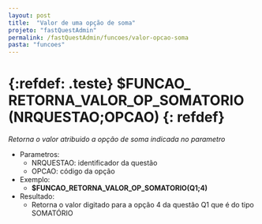 ```yaml
---
layout: post
title:  "Valor de uma opção de soma"
projeto: "fastQuestAdmin"
permalink: /fastQuestAdmin/funcoes/valor-opcao-soma
pasta: "funcoes"
---	
```


# {:refdef: .teste} $FUNCAO_&#8203;RETORNA_&#8203;VALOR_&#8203;OP_&#8203;SOMATORIO (NRQUESTAO;OPCAO) {: refdef}

*Retorna o valor atribuido a opção de soma indicada no parametro*

- Parametros: 
    - NRQUESTAO: identificador da questão
    - OPCAO: código da opção
- Exemplo:
    - **$FUNCAO_RETORNA_VALOR_OP_SOMATORIO(Q1;4)**
- Resultado:
    - Retorna o valor digitado para a opção 4 da questão Q1 que é do tipo SOMATÓRIO